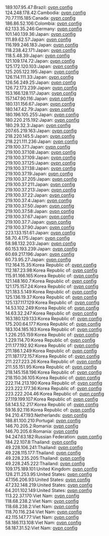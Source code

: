 189.107.95.47:Brazil: [ovpn config](vpn/189_107_95_47.ovpn)  
124.248.178.42:Cambodia: [ovpn config](vpn/124_248_178_42.ovpn)  
70.77.115.185:Canada: [ovpn config](vpn/70_77_115_185.ovpn)  
186.86.52.106:Colombia: [ovpn config](vpn/186_86_52_106.ovpn)  
62.133.35.246:Germany: [ovpn config](vpn/62_133_35_246.ovpn)  
101.140.139.36:Japan: [ovpn config](vpn/101_140_139_36.ovpn)  
111.89.62.57:Japan: [ovpn config](vpn/111_89_62_57.ovpn)  
116.199.246.183:Japan: [ovpn config](vpn/116_199_246_183.ovpn)  
118.238.42.171:Japan: [ovpn config](vpn/118_238_42_171.ovpn)  
118.5.48.39:Japan: [ovpn config](vpn/118_5_48_39.ovpn)  
121.109.174.72:Japan: [ovpn config](vpn/121_109_174_72.ovpn)  
125.172.120.103:Japan: [ovpn config](vpn/125_172_120_103.ovpn)  
125.205.122.195:Japan: [ovpn config](vpn/125_205_122_195.ovpn)  
126.114.111.33:Japan: [ovpn config](vpn/126_114_111_33.ovpn)  
126.56.249.25:Japan: [ovpn config](vpn/126_56_249_25.ovpn)  
126.72.173.239:Japan: [ovpn config](vpn/126_72_173_239.ovpn)  
153.166.128.117:Japan: [ovpn config](vpn/153_166_128_117.ovpn)  
157.147.90.116:Japan: [ovpn config](vpn/157_147_90_116.ovpn)  
180.131.156.67:Japan: [ovpn config](vpn/180_131_156_67.ovpn)  
180.147.42.79:Japan: [ovpn config](vpn/180_147_42_79.ovpn)  
180.196.105.255:Japan: [ovpn config](vpn/180_196_105_255.ovpn)  
180.220.215.192:Japan: [ovpn config](vpn/180_220_215_192.ovpn)  
180.29.32.3:Japan: [ovpn config](vpn/180_29_32_3.ovpn)  
207.65.219.163:Japan: [ovpn config](vpn/207_65_219_163.ovpn)  
218.220.145.5:Japan: [ovpn config](vpn/218_220_145_5.ovpn)  
218.221.111.236:Japan: [ovpn config](vpn/218_221_111_236.ovpn)  
219.100.37.1:Japan: [ovpn config](vpn/219_100_37_1.ovpn)  
219.100.37.108:Japan: [ovpn config](vpn/219_100_37_108.ovpn)  
219.100.37.109:Japan: [ovpn config](vpn/219_100_37_109.ovpn)  
219.100.37.125:Japan: [ovpn config](vpn/219_100_37_125.ovpn)  
219.100.37.138:Japan: [ovpn config](vpn/219_100_37_138.ovpn)  
219.100.37.19:Japan: [ovpn config](vpn/219_100_37_19.ovpn)  
219.100.37.205:Japan: [ovpn config](vpn/219_100_37_205.ovpn)  
219.100.37.211:Japan: [ovpn config](vpn/219_100_37_211.ovpn)  
219.100.37.213:Japan: [ovpn config](vpn/219_100_37_213.ovpn)  
219.100.37.22:Japan: [ovpn config](vpn/219_100_37_22.ovpn)  
219.100.37.4:Japan: [ovpn config](vpn/219_100_37_4.ovpn)  
219.100.37.50:Japan: [ovpn config](vpn/219_100_37_50.ovpn)  
219.100.37.58:Japan: [ovpn config](vpn/219_100_37_58.ovpn)  
219.100.37.67:Japan: [ovpn config](vpn/219_100_37_67.ovpn)  
219.100.37.7:Japan: [ovpn config](vpn/219_100_37_7.ovpn)  
219.100.37.90:Japan: [ovpn config](vpn/219_100_37_90.ovpn)  
223.133.151.61:Japan: [ovpn config](vpn/223_133_151_61.ovpn)  
58.70.4.175:Japan: [ovpn config](vpn/58_70_4_175.ovpn)  
58.98.132.203:Japan: [ovpn config](vpn/58_98_132_203.ovpn)  
60.153.193.239:Japan: [ovpn config](vpn/60_153_193_239.ovpn)  
60.69.217.196:Japan: [ovpn config](vpn/60_69_217_196.ovpn)  
60.73.95.27:Japan: [ovpn config](vpn/60_73_95_27.ovpn)  
112.164.15.35:Korea Republic of: [ovpn config](vpn/112_164_15_35.ovpn)  
112.187.23.98:Korea Republic of: [ovpn config](vpn/112_187_23_98.ovpn)  
115.91.166.165:Korea Republic of: [ovpn config](vpn/115_91_166_165.ovpn)  
121.148.160.7:Korea Republic of: [ovpn config](vpn/121_148_160_7.ovpn)  
121.175.157.24:Korea Republic of: [ovpn config](vpn/121_175_157_24.ovpn)  
121.183.5.149:Korea Republic of: [ovpn config](vpn/121_183_5_149.ovpn)  
125.136.19.37:Korea Republic of: [ovpn config](vpn/125_136_19_37.ovpn)  
125.137.117.129:Korea Republic of: [ovpn config](vpn/125_137_117_129.ovpn)  
14.53.102.249:Korea Republic of: [ovpn config](vpn/14_53_102_249.ovpn)  
14.63.32.247:Korea Republic of: [ovpn config](vpn/14_63_32_247.ovpn)  
163.180.129.133:Korea Republic of: [ovpn config](vpn/163_180_129_133.ovpn)  
175.200.64.177:Korea Republic of: [ovpn config](vpn/175_200_64_177.ovpn)  
183.104.185.163:Korea Republic of: [ovpn config](vpn/183_104_185_163.ovpn)  
1.226.255.159:Korea Republic of: [ovpn config](vpn/1_226_255_159.ovpn)  
1.229.114.70:Korea Republic of: [ovpn config](vpn/1_229_114_70.ovpn)  
211.177.192.92:Korea Republic of: [ovpn config](vpn/211_177_192_92.ovpn)  
211.186.1.249:Korea Republic of: [ovpn config](vpn/211_186_1_249.ovpn)  
211.187.172.157:Korea Republic of: [ovpn config](vpn/211_187_172_157.ovpn)  
211.227.223.26:Korea Republic of: [ovpn config](vpn/211_227_223_26.ovpn)  
211.55.151.95:Korea Republic of: [ovpn config](vpn/211_55_151_95.ovpn)  
218.145.158.196:Korea Republic of: [ovpn config](vpn/218_145_158_196.ovpn)  
218.150.36.105:Korea Republic of: [ovpn config](vpn/218_150_36_105.ovpn)  
222.114.213.190:Korea Republic of: [ovpn config](vpn/222_114_213_190.ovpn)  
223.222.177.36:Korea Republic of: [ovpn config](vpn/223_222_177_36.ovpn)  
223.222.204.46:Korea Republic of: [ovpn config](vpn/223_222_204_46.ovpn)  
27.119.199.107:Korea Republic of: [ovpn config](vpn/27_119_199_107.ovpn)  
58.143.52.217:Korea Republic of: [ovpn config](vpn/58_143_52_217.ovpn)  
59.16.92.116:Korea Republic of: [ovpn config](vpn/59_16_92_116.ovpn)  
94.210.47.193:Netherlands: [ovpn config](vpn/94_210_47_193.ovpn)  
188.81.100.210:Portugal: [ovpn config](vpn/188_81_100_210.ovpn)  
146.70.205.2:Romania: [ovpn config](vpn/146_70_205_2.ovpn)  
146.70.205.6:Romania: [ovpn config](vpn/146_70_205_6.ovpn)  
94.247.63.182:Russian Federation: [ovpn config](vpn/94_247_63_182.ovpn)  
184.22.107.8:Thailand: [ovpn config](vpn/184_22_107_8.ovpn)  
49.228.106.241:Thailand: [ovpn config](vpn/49_228_106_241.ovpn)  
49.228.115.177:Thailand: [ovpn config](vpn/49_228_115_177.ovpn)  
49.228.235.205:Thailand: [ovpn config](vpn/49_228_235_205.ovpn)  
49.228.245.222:Thailand: [ovpn config](vpn/49_228_245_222.ovpn)  
109.175.189.101:United Kingdom: [ovpn config](vpn/109_175_189_101.ovpn)  
128.211.253.95:United States: [ovpn config](vpn/128_211_253_95.ovpn)  
47.156.206.93:United States: [ovpn config](vpn/47_156_206_93.ovpn)  
47.232.148.219:United States: [ovpn config](vpn/47_232_148_219.ovpn)  
64.201.102.149:United States: [ovpn config](vpn/64_201_102_149.ovpn)  
113.22.37.170:Viet Nam: [ovpn config](vpn/113_22_37_170.ovpn)  
118.68.238.2:Viet Nam: [ovpn config](vpn/118_68_238_2.ovpn)  
118.68.238.2:Viet Nam: [ovpn config](vpn/118_68_238_2.ovpn)  
118.70.116.234:Viet Nam: [ovpn config](vpn/118_70_116_234.ovpn)  
42.115.147.77:Viet Nam: [ovpn config](vpn/42_115_147_77.ovpn)  
58.186.113.108:Viet Nam: [ovpn config](vpn/58_186_113_108.ovpn)  
58.187.31.52:Viet Nam: [ovpn config](vpn/58_187_31_52.ovpn)  
